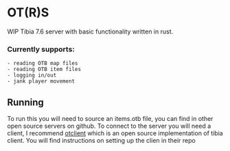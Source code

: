 # OT(R)S
WIP Tibia 7.6 server with basic functionality written in rust.
### Currently supports:
    - reading OTB map files
    - reading OTB item files
    - logging in/out
    - jank player movement

## Running
To run this you will need to source an items.otb file, you can find in other open source servers on github.
To connect to the server you will need a client, I recommend [otclient](https://github.com/mehah/otclient/tree/main) which is an open source implementation of tibia client. You will find instructions on setting up the clien in their repo
